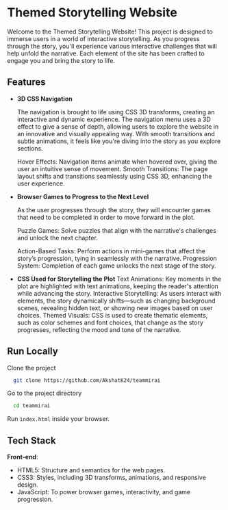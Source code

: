 
# Themed Storytelling Website


Welcome to the Themed Storytelling Website! This project is designed to immerse users in a world of interactive storytelling. As you progress through the story, you'll experience various interactive challenges that will help unfold the narrative. Each element of the site has been crafted to engage you and bring the story to life.





## Features

- **3D CSS Navigation**

    The navigation is brought to life using CSS 3D transforms, creating an interactive and dynamic experience. The navigation menu uses a 3D effect to give a sense of depth, allowing users to explore the website in an innovative and visually appealing way. With smooth transitions and subtle animations, it feels like you're diving into the story as you explore sections.

    Hover Effects: Navigation items animate when hovered over, giving the user an intuitive sense of movement.
    Smooth Transitions: The page layout shifts and transitions seamlessly using CSS 3D, enhancing the user experience.

- **Browser Games to Progress to the Next Level**

    As the user progresses through the story, they will encounter games that need to be completed in order to move forward in the plot.

    Puzzle Games: Solve puzzles that align with the narrative's challenges and unlock the next chapter.

    Action-Based Tasks: Perform actions in mini-games that affect the story’s progression, tying in seamlessly with the narrative.
    Progression System: Completion of each game unlocks the next stage of the story.

- **CSS Used for Storytelling the Plot**
    Text Animations: Key moments in the plot are highlighted with text animations, keeping the reader's attention while advancing the story.
    Interactive Storytelling: As users interact with elements, the story dynamically shifts—such as changing background scenes, revealing hidden text, or showing new images based on user choices.
    Themed Visuals: CSS is used to create thematic elements, such as color schemes and font choices, that change as the story progresses, reflecting the mood and tone of the narrative.



## Run Locally

Clone the project

```bash
  git clone https://github.com/AkshatK24/teammirai
```

Go to the project directory

```bash
  cd teammirai
```
Run ``ìndex.html`` inside your browser.


## Tech Stack

**Front-end**: 
- HTML5: Structure and semantics for the web pages.
- CSS3: Styles, including 3D transforms, animations, and responsive design.
- JavaScript: To power browser games, interactivity, and game progression.
